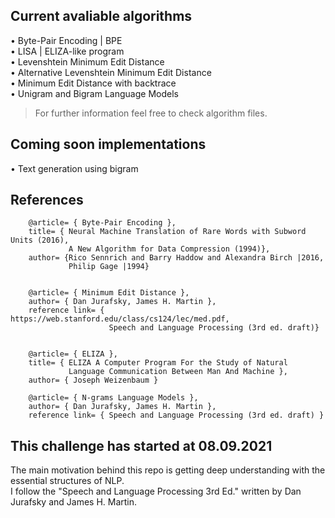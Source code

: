 ## Current avaliable algorithms
• Byte-Pair Encoding | BPE\
• LISA | ELIZA-like program\
• Levenshtein Minimum Edit Distance\
• Alternative Levenshtein Minimum Edit Distance\
• Minimum Edit Distance with backtrace\
• Unigram and Bigram Language Models
> For further information feel free to check algorithm files.

## Coming soon implementations
• Text generation using bigram


## References
        @article= { Byte-Pair Encoding },
        title= { Neural Machine Translation of Rare Words with Subword Units (2016),
                 A New Algorithm for Data Compression (1994)},
        author= {Rico Sennrich and Barry Haddow and Alexandra Birch |2016,
                 Philip Gage |1994}
        
        
        @article= { Minimum Edit Distance },
        author= { Dan Jurafsky, James H. Martin },
        reference link= { https://web.stanford.edu/class/cs124/lec/med.pdf,
                          Speech and Language Processing (3rd ed. draft)}
        
        
        @article= { ELIZA },
        title= { ELIZA A Computer Program For the Study of Natural
                 Language Communication Between Man And Machine },
        author= { Joseph Weizenbaum }
        
        @article= { N-grams Language Models },
        author= { Dan Jurafsky, James H. Martin },
        reference link= { Speech and Language Processing (3rd ed. draft) }


## This challenge has started at 08.09.2021
The main motivation behind this repo is getting deep understanding with the essential structures of NLP.\
I follow the "Speech and Language Processing 3rd Ed." written by Dan Jurafsky and James H. Martin.
